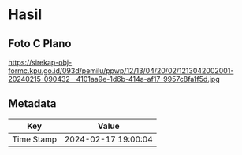 # Hasil

## Foto C Plano

https://sirekap-obj-formc.kpu.go.id/093d/pemilu/ppwp/12/13/04/20/02/1213042002001-20240215-090432--4101aa9e-1d6b-414a-af17-9957c8fa1f5d.jpg


## Metadata

| Key        | Value               |
| ---------- | ------------------- |
| Time Stamp | 2024-02-17 19:00:04 |



